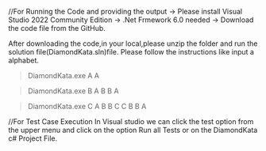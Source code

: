 //For Running the Code and providing the output
-> Please install Visual Studio 2022 Community Edition
-> .Net Frmework 6.0 needed
-> Download the code file from the GitHub.

After downloading the code,in your local,please unzip the folder and run the solution file(DiamondKata.sln)file.
Please follow the instructions like 
input a alphabet.
> DiamondKata.exe A
  A

> DiamondKata.exe B
   A
  B B
   A

> DiamondKata.exe C
    A
   B B
  C   C
   B B
    A

//For Test Case Execution 
In Visual studio we can click the test option from the upper menu and click on the option Run all Tests or on the DiamondKata c# Project File.


